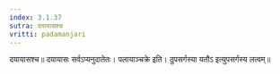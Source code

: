 ```yaml
---
index: 3.1.37
sutra: दयायासश्च
vritti: padamanjari
---
```


 दयायासश्च॥ दयायासः सर्वऽप्यनुदातेतः। पलायाञ्चक्रे इति। ठुपसर्गस्या यतौऽ इत्युपसर्गस्य लत्वम्॥